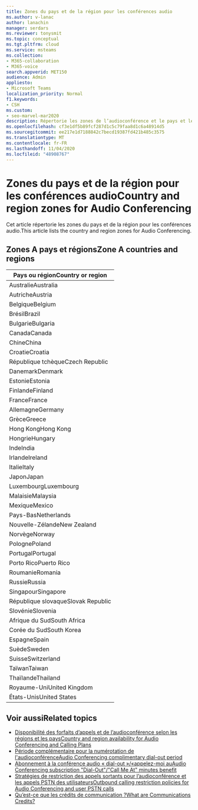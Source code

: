 ```yaml
---
title: Zones du pays et de la région pour les conférences audio
ms.author: v-lanac
author: lanachin
manager: serdars
ms.reviewer: tonysmit
ms.topic: conceptual
ms.tgt.pltfrm: cloud
ms.service: msteams
ms.collection:
- M365-collaboration
- M365-voice
search.appverid: MET150
audience: Admin
appliesto:
- Microsoft Teams
localization_priority: Normal
f1.keywords:
- CSH
ms.custom:
- seo-marvel-mar2020
description: Répertorie les zones de l’audioconférence et le pays et les régions dans chaque zone.
ms.openlocfilehash: cf3e1df5b89fcf287d1c5c79faa8d1c6a48914d5
ms.sourcegitcommit: ee217e1d7188842c7becd19387fd421b485c3575
ms.translationtype: MT
ms.contentlocale: fr-FR
ms.lasthandoff: 11/04/2020
ms.locfileid: "48908767"
---
```

# <a name="country-and-region-zones-for-audio-conferencing"></a><span data-ttu-id="fc910-103">Zones du pays et de la région pour les conférences audio</span><span class="sxs-lookup"><span data-stu-id="fc910-103">Country and region zones for Audio Conferencing</span></span>

<span data-ttu-id="fc910-104">Cet article répertorie les zones du pays et de la région pour les conférences audio.</span><span class="sxs-lookup"><span data-stu-id="fc910-104">This article lists the country and region zones for Audio Conferencing.</span></span>

## <a name="zone-a-countries-and-regions"></a><span data-ttu-id="fc910-105">Zones A pays et régions</span><span class="sxs-lookup"><span data-stu-id="fc910-105">Zone A countries and regions</span></span>

|<span data-ttu-id="fc910-106">Pays ou région</span><span class="sxs-lookup"><span data-stu-id="fc910-106">Country or region</span></span>    |
|-----|
|<span data-ttu-id="fc910-107">Australie</span><span class="sxs-lookup"><span data-stu-id="fc910-107">Australia</span></span>  <br/> |
|<span data-ttu-id="fc910-108">Autriche</span><span class="sxs-lookup"><span data-stu-id="fc910-108">Austria</span></span>  <br/> |
|<span data-ttu-id="fc910-109">Belgique</span><span class="sxs-lookup"><span data-stu-id="fc910-109">Belgium</span></span>  <br/> |
|<span data-ttu-id="fc910-110">Brésil</span><span class="sxs-lookup"><span data-stu-id="fc910-110">Brazil</span></span>  <br/> |
|<span data-ttu-id="fc910-111">Bulgarie</span><span class="sxs-lookup"><span data-stu-id="fc910-111">Bulgaria</span></span>  <br/> |
|<span data-ttu-id="fc910-112">Canada</span><span class="sxs-lookup"><span data-stu-id="fc910-112">Canada</span></span>  <br/> |
|<span data-ttu-id="fc910-113">Chine</span><span class="sxs-lookup"><span data-stu-id="fc910-113">China</span></span>  <br/> |
|<span data-ttu-id="fc910-114">Croatie</span><span class="sxs-lookup"><span data-stu-id="fc910-114">Croatia</span></span>  <br/> |
|<span data-ttu-id="fc910-115">République tchèque</span><span class="sxs-lookup"><span data-stu-id="fc910-115">Czech Republic</span></span>  <br/> |
|<span data-ttu-id="fc910-116">Danemark</span><span class="sxs-lookup"><span data-stu-id="fc910-116">Denmark</span></span>  <br/> |
|<span data-ttu-id="fc910-117">Estonie</span><span class="sxs-lookup"><span data-stu-id="fc910-117">Estonia</span></span>  <br/> |
|<span data-ttu-id="fc910-118">Finlande</span><span class="sxs-lookup"><span data-stu-id="fc910-118">Finland</span></span>  <br/> |
|<span data-ttu-id="fc910-119">France</span><span class="sxs-lookup"><span data-stu-id="fc910-119">France</span></span>  <br/> |
|<span data-ttu-id="fc910-120">Allemagne</span><span class="sxs-lookup"><span data-stu-id="fc910-120">Germany</span></span>  <br/> |
|<span data-ttu-id="fc910-121">Grèce</span><span class="sxs-lookup"><span data-stu-id="fc910-121">Greece</span></span>  <br/> |
|<span data-ttu-id="fc910-122">Hong Kong</span><span class="sxs-lookup"><span data-stu-id="fc910-122">Hong Kong</span></span>  <br/> |
|<span data-ttu-id="fc910-123">Hongrie</span><span class="sxs-lookup"><span data-stu-id="fc910-123">Hungary</span></span>  <br/> |
|<span data-ttu-id="fc910-124">Inde</span><span class="sxs-lookup"><span data-stu-id="fc910-124">India</span></span>  <br/> |
|<span data-ttu-id="fc910-125">Irlande</span><span class="sxs-lookup"><span data-stu-id="fc910-125">Ireland</span></span>  <br/> |
|<span data-ttu-id="fc910-126">Italie</span><span class="sxs-lookup"><span data-stu-id="fc910-126">Italy</span></span>  <br/> |
|<span data-ttu-id="fc910-127">Japon</span><span class="sxs-lookup"><span data-stu-id="fc910-127">Japan</span></span>  <br/> |
|<span data-ttu-id="fc910-128">Luxembourg</span><span class="sxs-lookup"><span data-stu-id="fc910-128">Luxembourg</span></span>  <br/> |
|<span data-ttu-id="fc910-129">Malaisie</span><span class="sxs-lookup"><span data-stu-id="fc910-129">Malaysia</span></span>  <br/> |
|<span data-ttu-id="fc910-130">Mexique</span><span class="sxs-lookup"><span data-stu-id="fc910-130">Mexico</span></span>  <br/> |
|<span data-ttu-id="fc910-131">Pays-Bas</span><span class="sxs-lookup"><span data-stu-id="fc910-131">Netherlands</span></span>  <br/> |
|<span data-ttu-id="fc910-132">Nouvelle-Zélande</span><span class="sxs-lookup"><span data-stu-id="fc910-132">New Zealand</span></span>  <br/> |
|<span data-ttu-id="fc910-133">Norvège</span><span class="sxs-lookup"><span data-stu-id="fc910-133">Norway</span></span>  <br/> |
|<span data-ttu-id="fc910-134">Pologne</span><span class="sxs-lookup"><span data-stu-id="fc910-134">Poland</span></span>  <br/> |
|<span data-ttu-id="fc910-135">Portugal</span><span class="sxs-lookup"><span data-stu-id="fc910-135">Portugal</span></span>  <br/> |
|<span data-ttu-id="fc910-136">Porto Rico</span><span class="sxs-lookup"><span data-stu-id="fc910-136">Puerto Rico</span></span>  <br/> |
|<span data-ttu-id="fc910-137">Roumanie</span><span class="sxs-lookup"><span data-stu-id="fc910-137">Romania</span></span>  <br/> |
|<span data-ttu-id="fc910-138">Russie</span><span class="sxs-lookup"><span data-stu-id="fc910-138">Russia</span></span>  <br/> |
|<span data-ttu-id="fc910-139">Singapour</span><span class="sxs-lookup"><span data-stu-id="fc910-139">Singapore</span></span>  <br/> |
|<span data-ttu-id="fc910-140">République slovaque</span><span class="sxs-lookup"><span data-stu-id="fc910-140">Slovak Republic</span></span>  <br/> |
|<span data-ttu-id="fc910-141">Slovénie</span><span class="sxs-lookup"><span data-stu-id="fc910-141">Slovenia</span></span>  <br/> |
|<span data-ttu-id="fc910-142">Afrique du Sud</span><span class="sxs-lookup"><span data-stu-id="fc910-142">South Africa</span></span>  <br/> |
|<span data-ttu-id="fc910-143">Corée du Sud</span><span class="sxs-lookup"><span data-stu-id="fc910-143">South Korea</span></span>  <br/> |
|<span data-ttu-id="fc910-144">Espagne</span><span class="sxs-lookup"><span data-stu-id="fc910-144">Spain</span></span>  <br/> |
|<span data-ttu-id="fc910-145">Suède</span><span class="sxs-lookup"><span data-stu-id="fc910-145">Sweden</span></span>  <br/> |
|<span data-ttu-id="fc910-146">Suisse</span><span class="sxs-lookup"><span data-stu-id="fc910-146">Switzerland</span></span>  <br/> |
|<span data-ttu-id="fc910-147">Taïwan</span><span class="sxs-lookup"><span data-stu-id="fc910-147">Taiwan</span></span>  <br/> |
|<span data-ttu-id="fc910-148">Thaïlande</span><span class="sxs-lookup"><span data-stu-id="fc910-148">Thailand</span></span>  <br/> |
|<span data-ttu-id="fc910-149">Royaume-Uni</span><span class="sxs-lookup"><span data-stu-id="fc910-149">United Kingdom</span></span>  <br/> |
|<span data-ttu-id="fc910-150">États-Unis</span><span class="sxs-lookup"><span data-stu-id="fc910-150">United States</span></span>  <br/> |

## <a name="related-topics"></a><span data-ttu-id="fc910-151">Voir aussi</span><span class="sxs-lookup"><span data-stu-id="fc910-151">Related topics</span></span>

- [<span data-ttu-id="fc910-152">Disponibilité des forfaits d’appels et de l’audioconférence selon les régions et les pays</span><span class="sxs-lookup"><span data-stu-id="fc910-152">Country and region availability for Audio Conferencing and Calling Plans</span></span>](country-and-region-availability-for-audio-conferencing-and-calling-plans/country-and-region-availability-for-audio-conferencing-and-calling-plans.md)
- [<span data-ttu-id="fc910-153">Période complémentaire pour la numérotation de l'audioconférence</span><span class="sxs-lookup"><span data-stu-id="fc910-153">Audio Conferencing complimentary dial-out period</span></span>](complimentary-dial-out-period.md)
- [<span data-ttu-id="fc910-154">Abonnement à la conférence audio « dial-out »/«appelez-moi au</span><span class="sxs-lookup"><span data-stu-id="fc910-154">Audio Conferencing subscription "Dial-Out"/"Call Me At" minutes benefit</span></span>](audio-conferencing-subscription-dial-out.md)
- [<span data-ttu-id="fc910-155">Stratégies de restriction des appels sortants pour l’audioconférence et les appels PSTN des utilisateurs</span><span class="sxs-lookup"><span data-stu-id="fc910-155">Outbound calling restriction policies for Audio Conferencing and user PSTN calls</span></span>](outbound-calling-restriction-policies.md)
- [<span data-ttu-id="fc910-156">Qu’est-ce que les crédits de communication ?</span><span class="sxs-lookup"><span data-stu-id="fc910-156">What are Communications Credits?</span></span>](what-are-communications-credits.md)
